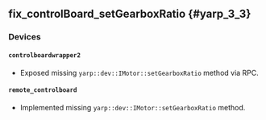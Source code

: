 fix_controlBoard_setGearboxRatio {#yarp_3_3}
------------------

### Devices

#### `controlboardwrapper2`

* Exposed missing `yarp::dev::IMotor::setGearboxRatio` method via RPC.

#### `remote_controlboard`

* Implemented missing `yarp::dev::IMotor::setGearboxRatio` method.
